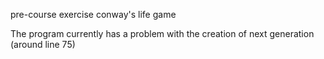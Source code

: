 
pre-course exercise conway's life game

The program currently has a problem with the creation of next generation (around line 75)
